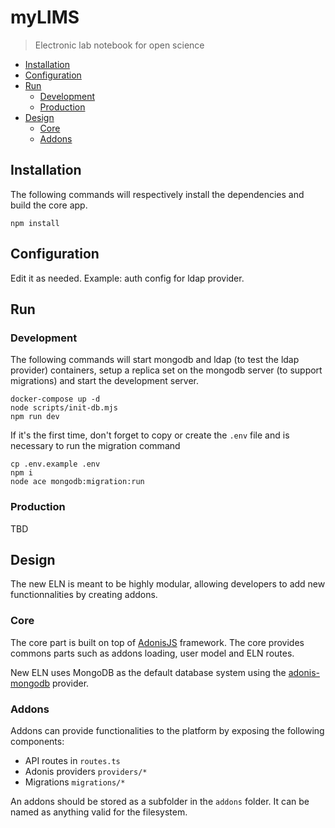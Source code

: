 # myLIMS

> Electronic lab notebook for open science

- [Installation](#installation)
- [Configuration](#configuration)
- [Run](#run)
  - [Development](#development)
  - [Production](#production)
- [Design](#design)
  - [Core](#core)
  - [Addons](#addons)

## Installation

The following commands will respectively install the dependencies and build the core app.

```shell
npm install
```

## Configuration

Edit it as needed. Example: auth config for ldap provider.

## Run

### Development

The following commands will start mongodb and ldap (to test the ldap provider) containers, setup a replica set on the mongodb server (to support migrations) and start the development server.

```shell
docker-compose up -d
node scripts/init-db.mjs
npm run dev
```

If it's the first time, don't forget to copy or create the `.env` file and is necessary to run the migration command

```shell
cp .env.example .env
npm i
node ace mongodb:migration:run
```

### Production

TBD

## Design

The new ELN is meant to be highly modular, allowing developers to add new functionnalities by creating addons.

### Core

The core part is built on top of [AdonisJS](//preview.adonisjs.com/) framework. The core provides commons parts such as addons loading, user model and ELN routes.

New ELN uses MongoDB as the default database system using the [adonis-mongodb](https://github.com/zakodium/adonis-mongodb) provider.

### Addons

Addons can provide functionalities to the platform by exposing the following components:

- API routes in `routes.ts`
- Adonis providers `providers/*`
- Migrations `migrations/*`

An addons should be stored as a subfolder in the `addons` folder. It can be named as anything valid for the filesystem.
